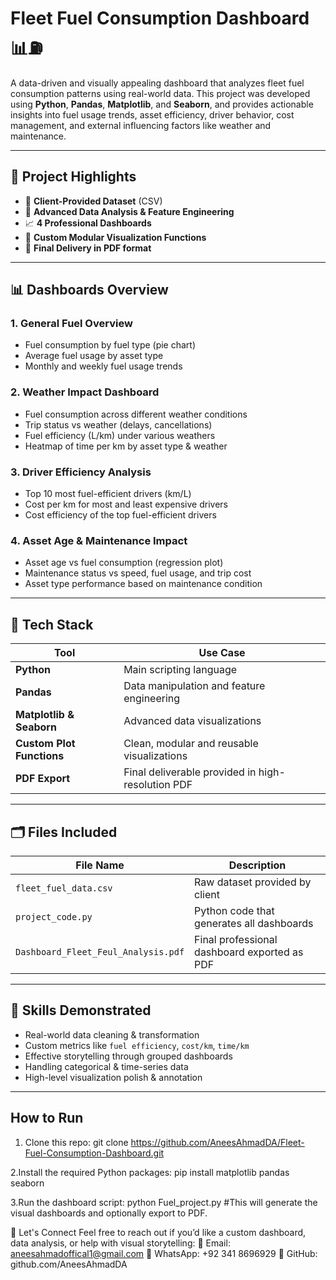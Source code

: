 # Fleet Fuel Consumption Dashboard 📊⛽

A data-driven and visually appealing dashboard that analyzes fleet fuel consumption patterns using real-world data. This project was developed using **Python**, **Pandas**, **Matplotlib**, and **Seaborn**, and provides actionable insights into fuel usage trends, asset efficiency, driver behavior, cost management, and external influencing factors like weather and maintenance.

---

## 🚀 Project Highlights

- 📂 **Client-Provided Dataset** (CSV)
- 🧠 **Advanced Data Analysis & Feature Engineering**
- 📈 **4 Professional Dashboards**
- 🎨 **Custom Modular Visualization Functions**
- 📄 **Final Delivery in PDF format**

---

## 📊 Dashboards Overview

### 1. General Fuel Overview
- Fuel consumption by fuel type (pie chart)
- Average fuel usage by asset type
- Monthly and weekly fuel usage trends

### 2. Weather Impact Dashboard
- Fuel consumption across different weather conditions
- Trip status vs weather (delays, cancellations)
- Fuel efficiency (L/km) under various weathers
- Heatmap of time per km by asset type & weather

### 3. Driver Efficiency Analysis
- Top 10 most fuel-efficient drivers (km/L)
- Cost per km for most and least expensive drivers
- Cost efficiency of the top fuel-efficient drivers

### 4. Asset Age & Maintenance Impact
- Asset age vs fuel consumption (regression plot)
- Maintenance status vs speed, fuel usage, and trip cost
- Asset type performance based on maintenance condition

---

## 🧰 Tech Stack

| Tool        | Use Case |
|-------------|----------|
| **Python**  | Main scripting language |
| **Pandas**  | Data manipulation and feature engineering |
| **Matplotlib & Seaborn** | Advanced data visualizations |
| **Custom Plot Functions** | Clean, modular and reusable visualizations |
| **PDF Export** | Final deliverable provided in high-resolution PDF |

---

## 🗂️ Files Included

| File Name                     | Description |
|------------------------------|-------------|
| `fleet_fuel_data.csv`        | Raw dataset provided by client |
| `project_code.py`            | Python code that generates all dashboards |
| `Dashboard_Fleet_Feul_Analysis.pdf` | Final professional dashboard exported as PDF |

---

## 📌 Skills Demonstrated

- Real-world data cleaning & transformation
- Custom metrics like `fuel efficiency`, `cost/km`, `time/km`
- Effective storytelling through grouped dashboards
- Handling categorical & time-series data
- High-level visualization polish & annotation

---

## How to Run

1. Clone this repo:
git clone https://github.com/AneesAhmadDA/Fleet-Fuel-Consumption-Dashboard.git

2.Install the required Python packages:
pip install matplotlib pandas seaborn

3.Run the dashboard script:
python Fuel_project.py  #This will generate the visual dashboards and optionally export to PDF.

🤝 Let's Connect
Feel free to reach out if you’d like a custom dashboard, data analysis, or help with visual storytelling:
📧 Email: aneesahmadoffical1@gmail.com
📱 WhatsApp: +92 341 8696929
🔗 GitHub: github.com/AneesAhmadDA

